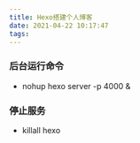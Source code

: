 ```yaml
---
title: Hexo搭建个人博客
date: 2021-04-22 10:17:47
tags:
---
```



### 后台运行命令
 - nohup hexo server -p 4000 &

### 停止服务
- killall hexo